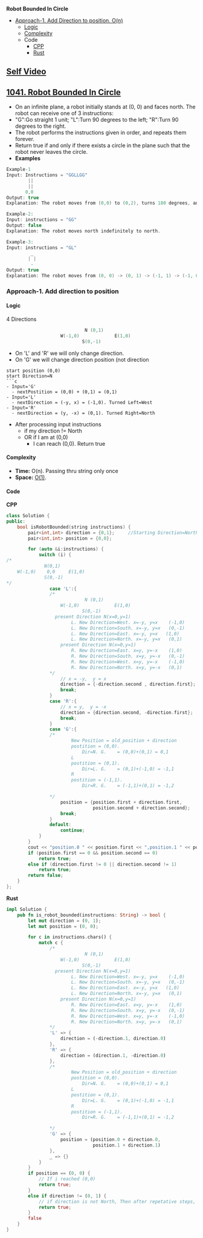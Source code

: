 **Robot Bounded In Circle**
- [Approach-1. Add Direction to position. O(n)](#a1)
  - [Logic](#l)
  - [Complexity](#c)
  - Code
    - [CPP](#cpp)
    - [Rust](#rs)

## [Self Video](https://youtu.be/0bkQJuLlUI0)

## [1041. Robot Bounded In Circle](https://leetcode.com/problems/robot-bounded-in-circle/)
- On an infinite plane, a robot initially stands at (0, 0) and faces north. The robot can receive one of 3 instructions:
- "G":Go straight 1 unit; "L":Turn 90 degrees to the left; "R":Turn 90 degrees to the right.
- The robot performs the instructions given in order, and repeats them forever.
- Return true if and only if there exists a circle in the plane such that the robot never leaves the circle.
- **Examples**
```c
Example-1
Input: Instructions = "GGLLGG"
        ||
        ||
       0,0
Output: true
Explanation: The robot moves from (0,0) to (0,2), turns 180 degrees, and then returns to (0,0).

Example-2:
Input: instructions = "GG"
Output: false
Explanation: The robot moves north indefinitely to north.

Example-3:
Input: instructions = "GL"
         _
        | |
         - 
Output: true
Explanation: The robot moves from (0, 0) -> (0, 1) -> (-1, 1) -> (-1, 0) -> (0, 0) -> ...
```

<a name=a1></a>
### Approach-1. Add direction to position
#### Logic
4 Directions
```c
                             N (0,1)
                    W(-1,0)             E(1,0)
                            S(0,-1)
```
- On 'L' and 'R' we will only change direction.
- On 'G' we will change direction position (not direction
```
start position (0,0)
start Direction=N
```c
- Input='G'
  - nextPostition = (0,0) + (0,1) = (0,1)
- Input='L'
  - nextDirection = (-y, x) = (-1,0). Turned Left=West
- Input='R'
  - nextDirection = (y, -x) = (0,1). Turned Right=North
```
- After processing input instructions
  - if my direction != North
  - OR if I am at (0,0)
    - I can reach (0,0). Return true

#### Complexity
- **Time:** O(n). Passing thru string only once
- **Space:** [O(1)](/DS_Questions).
#### Code
<a name=cpp></a>
**CPP**
```cpp
class Solution {
public:
    bool isRobotBounded(string instructions) {
        pair<int,int> direction = {0,1};     //Starting Direction=North
        pair<int,int> position = {0,0};

        for (auto &i:instructions) {
            switch (i) {
/*
              N(0,1)
    W(-1,0)    0,0     E(1,0)
              S(0,-1)
*/
                case 'L':{
                /*
                             N (0,1)
                    W(-1,0)             E(1,0)
                            S(0,-1)
                  present Direction N(x=0,y=1)
                        L. New Direction=West. x=-y, y=x    (-1,0)
                        L. New Direction=South. x=-y, y=x   (0,-1)
                        L. New Direction=East. x=-y, y=x   (1,0)
                        L. New Direction=North. x=-y, y=x   (0,1)
                    present Direction N(x=0,y=1)
                        R. New Direction=East. x=y, y=-x    (1,0)
                        R. New Direction=South. x=y, y=-x   (0,-1)
                        R. New Direction=West. x=y, y=-x    (-1,0)
                        R. New Direction=North. x=y, y=-x   (0,1)
                */
                    // x = -y,  y = x
                    direction = {-direction.second , direction.first};
                    break;
                }
                case 'R':{
                    // x = y,  y = -x
                    direction = {direction.second, -direction.first};
                    break;
                }
                case 'G':{
                /*
                        New Position = old_position + direction
                        postition = (0,0).
                            Dir=N. G.    = (0,0)+(0,1) = 0,1
                        L
                        postition = (0,1).
                            Dir=L. G.    = (0,1)+(-1,0) = -1,1
                        R
                        postition = (-1,1).
                            Dir=R. G.    = (-1,1)+(0,1) = -1,2

                */
                    position = {position.first + direction.first, 
                                position.second + direction.second};
                    break;
                }
                default:
                    continue;
            }
        }
        cout << "position.0 " << position.first << ",position.1 " << position.second <<"\n";
        if (position.first == 0 && position.second == 0)
            return true;
        else if (direction.first != 0 || direction.second != 1)
            return true;
        return false;
    }
};
```
<a name=rs></a>
**Rust**
```rs
impl Solution {
    pub fn is_robot_bounded(instructions: String) -> bool {
        let mut direction = (0, 1);
        let mut position = (0, 0);

        for c in instructions.chars() {
            match c {
                /*
                             N (0,1)
                    W(-1,0)             E(1,0)
                            S(0,-1)
                  present Direction N(x=0,y=1)
                        L. New Direction=West. x=-y, y=x    (-1,0)
                        L. New Direction=South. x=-y, y=x   (0,-1)
                        L. New Direction=East. x=-y, y=x   (1,0)
                        L. New Direction=North. x=-y, y=x   (0,1)
                    present Direction N(x=0,y=1)
                        R. New Direction=East. x=y, y=-x    (1,0)
                        R. New Direction=South. x=y, y=-x   (0,-1)
                        R. New Direction=West. x=y, y=-x    (-1,0)
                        R. New Direction=North. x=y, y=-x   (0,1)
                */
                'L' => {
                    direction = (-direction.1, direction.0)
                },
                'R' => {
                    direction = (direction.1, -direction.0)
                },
                /*
                        New Position = old_position + direction
                        postition = (0,0).
                            Dir=N. G.    = (0,0)+(0,1) = 0,1
                        L
                        postition = (0,1).
                            Dir=L. G.    = (0,1)+(-1,0) = -1,1
                        R
                        postition = (-1,1).
                            Dir=R. G.    = (-1,1)+(0,1) = -1,2

                */
                'G' => {
                    position = (position.0 + direction.0,
                                position.1 + direction.1)
                },
                _ => {}
            }
        }
        if position == (0, 0) {
            // If i reached (0,0)
            return true;
        }
        else if direction != (0, 1) {
            // if direction is not North, Then after repetative steps, I can reach 0,0
            return true;
        }
        false        
    }
}
```
